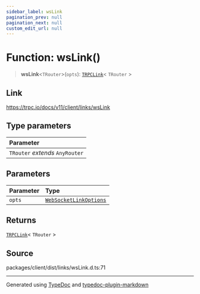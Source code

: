 ```yaml
---
sidebar_label: wsLink
pagination_prev: null
pagination_next: null
custom_edit_url: null
---
```


# Function: wsLink()

> **wsLink**\<`TRouter`\>(`opts`): [`TRPCLink`](../04-Type%20Aliases/05-type-alias.TRPCLink.md)< `TRouter` \>

## Link

https://trpc.io/docs/v11/client/links/wsLink

## Type parameters

| Parameter                       |
| :------------------------------ |
| `TRouter` _extends_ `AnyRouter` |

## Parameters

| Parameter | Type                                                                            |
| :-------- | :------------------------------------------------------------------------------ |
| `opts`    | [`WebSocketLinkOptions`](../03-Interfaces/09-interface.WebSocketLinkOptions.md) |

## Returns

[`TRPCLink`](../04-Type%20Aliases/05-type-alias.TRPCLink.md)< `TRouter` \>

## Source

packages/client/dist/links/wsLink.d.ts:71

---

Generated using [TypeDoc](https://typedoc.org/) and [typedoc-plugin-markdown](https://www.npmjs.com/package/typedoc-plugin-markdown)
